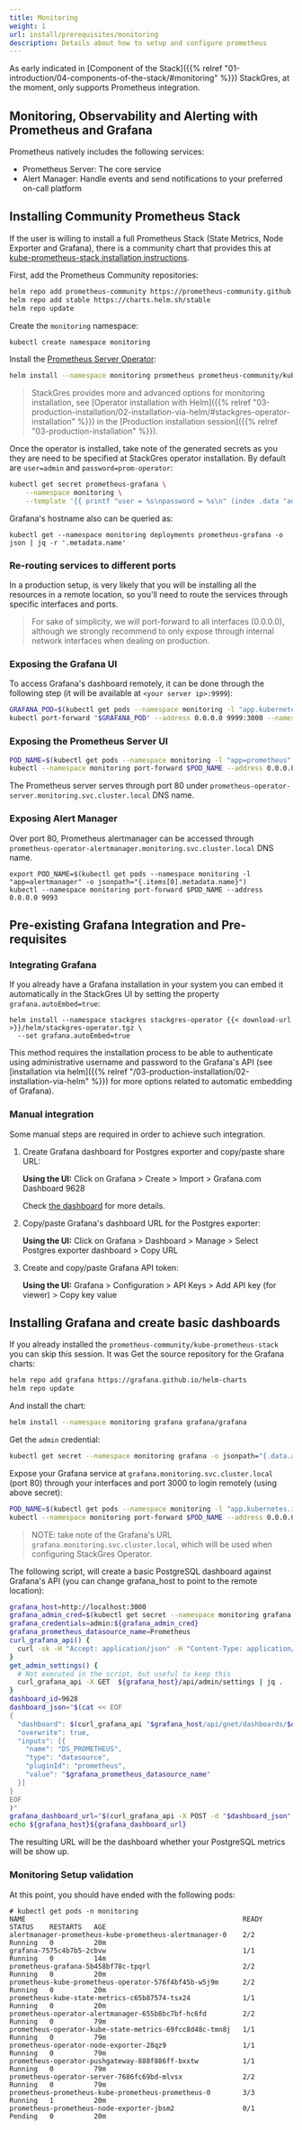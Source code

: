 ```yaml
---
title: Monitoring
weight: 1
url: install/prerequisites/monitoring
description: Details about how to setup and configure prometheus 
---
```


As early indicated in [Component of the Stack]({{% relref "01-introduction/04-components-of-the-stack/#monitoring" %}}) StackGres, at the moment, only supports Prometheus integration.

## Monitoring, Observability and Alerting with Prometheus and Grafana

Prometheus natively includes the following services:

- Prometheus Server: The core service
- Alert Manager: Handle events and send notifications to your preferred on-call platform


## Installing Community Prometheus Stack

If the user is willing to install a full Prometheus Stack (State Metrics, Node Exporter and Grafana), there is a community chart that provides this at [kube-prometheus-stack installation instructions](https://github.com/prometheus-community/helm-charts/blob/main/charts/kube-prometheus-stack/README.md).


First, add the Prometheus Community repositories:

```bash
helm repo add prometheus-community https://prometheus-community.github.io/helm-charts
helm repo add stable https://charts.helm.sh/stable
helm repo update
```

Create the `monitoring` namespace:

```bash
kubectl create namespace monitoring 
```

Install the [Prometheus Server Operator](https://github.com/prometheus-community/helm-charts/tree/main/charts/prometheus):

```bash
helm install --namespace monitoring prometheus prometheus-community/kube-prometheus-stack --set grafana.enabled=true --version 12.10.6
```

> StackGres provides more and advanced options for monitoring installation, see [Operator installation with Helm]({{% relref "03-production-installation/02-installation-via-helm/#stackgres-operator-installation" %}}) in the [Production installation session]({{% relref "03-production-installation" %}}).

Once the operator is installed, take note of the generated secrets as you they are need to be specified at StackGres operator installation. By default are `user=admin` and `password=prom-operator`:

```bash
kubectl get secret prometheus-grafana \
    --namespace monitoring \
    --template '{{ printf "user = %s\npassword = %s\n" (index .data "admin-user" | base64decode) (index .data "admin-password" | base64decode) }}'
```

Grafana's hostname also can be queried as:

```
kubectl get --namespace monitoring deployments prometheus-grafana -o json | jq -r '.metadata.name'
```


### Re-routing services to different ports 

In a production setup, is very likely that you will be installing all the resources in a remote location, so you'll need to route the services through specific interfaces and ports.

> For sake of simplicity, we will port-forward to all interfaces (0.0.0.0), although we
> strongly recommend to only expose through internal network interfaces when dealing on production.

### Exposing the Grafana UI

To access Grafana's dashboard remotely, it can be done through the following step (it will be available at `<your server ip>:9999`):

```bash
GRAFANA_POD=$(kubectl get pods --namespace monitoring -l "app.kubernetes.io/name=grafana" -o jsonpath="{.items[0].metadata.name}")
kubectl port-forward "$GRAFANA_POD" --address 0.0.0.0 9999:3000 --namespace monitoring
```

### Exposing the Prometheus Server UI

```bash
POD_NAME=$(kubectl get pods --namespace monitoring -l "app=prometheus" -o jsonpath="{.items[0].metadata.name}")
kubectl --namespace monitoring port-forward $POD_NAME --address 0.0.0.0 9090
```

The Prometheus server serves through port 80 under `prometheus-operator-server.monitoring.svc.cluster.local` DNS name.

### Exposing Alert Manager

Over port 80, Prometheus alertmanager can be accessed through `prometheus-operator-alertmanager.monitoring.svc.cluster.local` DNS name.

```
export POD_NAME=$(kubectl get pods --namespace monitoring -l "app=alertmanager" -o jsonpath="{.items[0].metadata.name}")
kubectl --namespace monitoring port-forward $POD_NAME --address 0.0.0.0 9093
```

## Pre-existing Grafana Integration and Pre-requisites

### Integrating Grafana

If you already have a Grafana installation in your system you can embed it automatically in the
 StackGres UI by setting the property `grafana.autoEmbed=true`:

```
helm install --namespace stackgres stackgres-operator {{< download-url >}}/helm/stackgres-operator.tgz \
  --set grafana.autoEmbed=true
```

This method requires the installation process to be able to authenticate using administrative username and password to the Grafana's API (see [installation via helm]({{% relref "/03-production-installation/02-installation-via-helm" %}}) for more options related to automatic embedding of Grafana).

### Manual integration

Some manual steps are required in order to achieve such integration.

1. Create Grafana dashboard for Postgres exporter and copy/paste share URL:

    **Using the UI:** Click on Grafana > Create > Import > Grafana.com Dashboard 9628

    Check [the dashboard](https://grafana.com/grafana/dashboards/9628) for more details.

2. Copy/paste Grafana's dashboard URL for the Postgres exporter:

    **Using the UI:** Click on Grafana > Dashboard > Manage > Select Postgres exporter dashboard > Copy URL

3. Create and copy/paste Grafana API token:

    **Using the UI:** Grafana > Configuration > API Keys > Add API key (for viewer) > Copy key value

## Installing Grafana and create basic dashboards

If you already installed the `prometheus-community/kube-prometheus-stack` you can skip this session. It was  Get the source repository for the Grafana charts:

```bash
helm repo add grafana https://grafana.github.io/helm-charts
helm repo update
```

And install the chart:

```bash
helm install --namespace monitoring grafana grafana/grafana
```

Get the `admin` credential:

```bash
kubectl get secret --namespace monitoring grafana -o jsonpath="{.data.admin-password}" | base64 --decode ; echo
```

Expose your Grafana service at `grafana.monitoring.svc.cluster.local` (port 80) through your interfaces and port 3000 to login remotely (using above secret):

```bash
POD_NAME=$(kubectl get pods --namespace monitoring -l "app.kubernetes.io/name=grafana,app.kubernetes.io/instance=grafana" -o jsonpath="{.items[0].metadata.name}")
kubectl --namespace monitoring port-forward $POD_NAME --address 0.0.0.0 3000
```

> NOTE: take note of the Grafana's URL `grafana.monitoring.svc.cluster.local`, which will be used when configuring StackGres Operator.

The following script, will create a basic PostgreSQL dashboard against Grafana's API (you can change grafana_host to point to the remote location):

```bash
grafana_host=http://localhost:3000
grafana_admin_cred=$(kubectl get secret --namespace monitoring grafana -o jsonpath="{.data.admin-password}" | base64 --decode ; echo)
grafana_credentials=admin:${grafana_admin_cred}
grafana_prometheus_datasource_name=Prometheus
curl_grafana_api() {
  curl -sk -H "Accept: application/json" -H "Content-Type: application/json" -u "$grafana_credentials" "$@"
}
get_admin_settings() {
  # Not executed in the script, but useful to keep this
  curl_grafana_api -X GET  ${grafana_host}/api/admin/settings | jq .
}
dashboard_id=9628
dashboard_json="$(cat << EOF
{
  "dashboard": $(curl_grafana_api "$grafana_host/api/gnet/dashboards/$dashboard_id" | jq .json),
  "overwrite": true,
  "inputs": [{
    "name": "DS_PROMETHEUS",
    "type": "datasource",
    "pluginId": "prometheus",
    "value": "$grafana_prometheus_datasource_name"
  }]
}
EOF
)"
grafana_dashboard_url="$(curl_grafana_api -X POST -d "$dashboard_json" "$grafana_host/api/dashboards/import" | jq -r .importedUrl)"
echo ${grafana_host}${grafana_dashboard_url}
```

The resulting URL will be the dashboard whether your PostgreSQL metrics will be show up.

### Monitoring Setup validation

At this point, you should have ended with the following pods:

```
# kubectl get pods -n monitoring 
NAME                                                      READY   STATUS    RESTARTS   AGE
alertmanager-prometheus-kube-prometheus-alertmanager-0    2/2     Running   0          20m
grafana-7575c4b7b5-2cbvw                                  1/1     Running   0          14m
prometheus-grafana-5b458bf78c-tpqrl                       2/2     Running   0          20m
prometheus-kube-prometheus-operator-576f4bf45b-w5j9m      2/2     Running   0          20m
prometheus-kube-state-metrics-c65b87574-tsx24             1/1     Running   0          20m
prometheus-operator-alertmanager-655b8bc7bf-hc6fd         2/2     Running   0          79m
prometheus-operator-kube-state-metrics-69fcc8d48c-tmn8j   1/1     Running   0          79m
prometheus-operator-node-exporter-28qz9                   1/1     Running   0          79m
prometheus-operator-pushgateway-888f886ff-bxxtw           1/1     Running   0          79m
prometheus-operator-server-7686fc69bd-mlvsx               2/2     Running   0          79m
prometheus-prometheus-kube-prometheus-prometheus-0        3/3     Running   1          20m
prometheus-prometheus-node-exporter-jbsm2                 0/1     Pending   0          20m
```